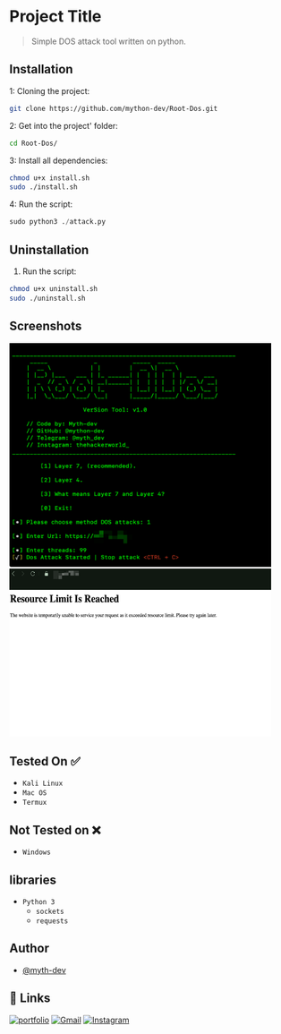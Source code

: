 
# Project Title

> Simple DOS attack tool written on python.


## Installation

1: Cloning the project:

```bash
git clone https://github.com/mython-dev/Root-Dos.git
```
    
2: Get into the project' folder:

```bash
cd Root-Dos/
```

3: Install all dependencies:

```bash
chmod u+x install.sh
sudo ./install.sh
```

4: Run the script:

```python
sudo python3 ./attack.py
```

## Uninstallation

1. Run the script:

```bash
chmod u+x uninstall.sh
sudo ./uninstall.sh
```

## Screenshots

<img src="https://github.com/mython-dev/Root-Dos/blob/main/screenshots/script.png" width=468 height=400>

<img src="https://github.com/mython-dev/Root-Dos/blob/main/screenshots/proof.png" width=468 height=300>

## Tested On ✅

 - `Kali Linux`
 - `Mac OS`
 - `Termux`

## Not Tested on ❌

 - `Windows`

## libraries

- `Python 3`
    - `sockets`
    - `requests`

## Author

- [@myth-dev](https://t.me/myth_dev)

## 🔗 Links
[![portfolio](https://img.shields.io/badge/Telegram-2CA5E0?style=for-the-badge&logo=telegram&logoColor=white)](https://github.com/mython-dev)
[![Gmail](https://img.shields.io/badge/Gmail-D14836?style=for-the-badge&logo=gmail&logoColor=white)](mailto:miton0030@gmail.com)
[![Instagram](https://img.shields.io/badge/mython_dev-E4405F?style=for-the-badge&logo=instagram&logoColor=white)](https://instagram.com/mython_dev)
